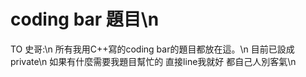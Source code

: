 # coding bar 題目\n

TO 史哥:\n
    所有我用C++寫的coding bar的題目都放在這。\n
    目前已設成private\n
    如果有什麼需要我題目幫忙的 直接line我就好 都自己人別客氣\n
